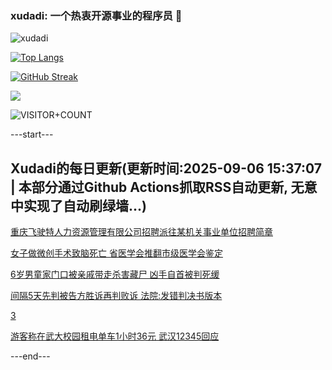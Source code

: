 ### xudadi: 一个热衷开源事业的程序员 👋

![xudadi](https://github-readme-stats-git-masterorgs-github-readme-stats-team.vercel.app/api?username=xudadi)

[![Top Langs](https://github-readme-stats.vercel.app/api/top-langs/?username=xudadi)](https://github.com/anuraghazra/github-readme-stats)

[![GitHub Streak](https://streak-stats.demolab.com?user=xudadi&locale=zh_Hans)](https://git.io/streak-stats)

![](https://raw.githubusercontent.com/xudadi/xudadi/main/assets/github-contribution-grid-snake.svg)

![VISITOR+COUNT](https://komarev.com/ghpvc/?username=xudadi&label=VISITOR+COUNT)


---start---

## Xudadi的每日更新(更新时间:2025-09-06 15:37:07 | 本部分通过Github Actions抓取RSS自动更新, 无意中实现了自动刷绿墙...)

[重庆飞驶特人力资源管理有限公司招聘派往某机关事业单位招聘简章](https://www.gongkaoleida.com/article/2606104)

[女子做微创手术致脑死亡 省医学会推翻市级医学会鉴定](https://m.163.com/news/article/K8NLUOF4053469LG.html)

[6岁男童家门口被亲戚带走杀害藏尸 凶手自首被判死缓](https://m.163.com/news/article/K8NJUI8H0534P59R.html)

[间隔5天先判被告方胜诉再判败诉 法院:发错判决书版本](https://m.163.com/news/article/K8NFP80205561G0D.html)

[3](https://m.163.com/touch/news/sub/domestic)

[游客称在武大校园租电单车1小时36元 武汉12345回应](https://m.163.com/news/article/K8N9PN7B05561G0D.html)

---end---
